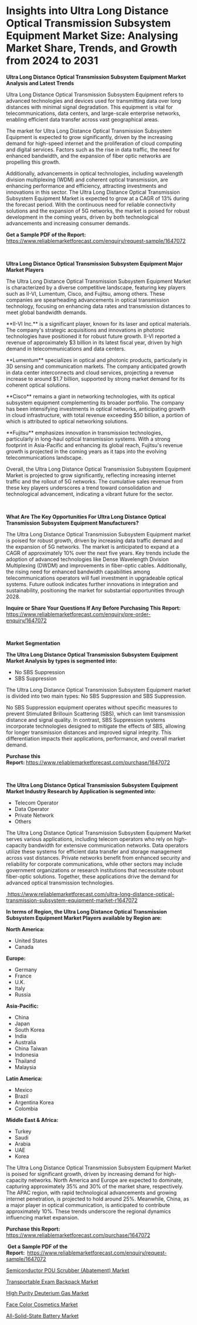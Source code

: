 <p><h1>Insights into Ultra Long Distance Optical Transmission Subsystem Equipment Market Size: Analysing Market Share, Trends, and Growth from 2024 to 2031</h1></p><p><strong>Ultra Long Distance Optical Transmission Subsystem Equipment Market Analysis and Latest Trends</strong></p>
<p><p>Ultra Long Distance Optical Transmission Subsystem Equipment refers to advanced technologies and devices used for transmitting data over long distances with minimal signal degradation. This equipment is vital for telecommunications, data centers, and large-scale enterprise networks, enabling efficient data transfer across vast geographical areas. </p><p>The market for Ultra Long Distance Optical Transmission Subsystem Equipment is expected to grow significantly, driven by the increasing demand for high-speed internet and the proliferation of cloud computing and digital services. Factors such as the rise in data traffic, the need for enhanced bandwidth, and the expansion of fiber optic networks are propelling this growth. </p><p>Additionally, advancements in optical technologies, including wavelength division multiplexing (WDM) and coherent optical transmission, are enhancing performance and efficiency, attracting investments and innovations in this sector. The Ultra Long Distance Optical Transmission Subsystem Equipment Market is expected to grow at a CAGR of 13% during the forecast period. With the continuous need for reliable connectivity solutions and the expansion of 5G networks, the market is poised for robust development in the coming years, driven by both technological advancements and increasing consumer demands.</p></p>
<p><strong>Get a Sample PDF of the Report:&nbsp;</strong> <a href="https://www.reliablemarketforecast.com/enquiry/request-sample/1647072?utm_campaign=1159&utm_medium=2&utm_source=Github&utm_content=ia&utm_term=27102024&utm_id=ultra-long-distance-optical-transmission-subsystem-equipment">https://www.reliablemarketforecast.com/enquiry/request-sample/1647072</a></p>
<p>&nbsp;</p>
<p><strong>Ultra Long Distance Optical Transmission Subsystem Equipment Major Market Players</strong></p>
<p><p>The Ultra Long Distance Optical Transmission Subsystem Equipment Market is characterized by a diverse competitive landscape, featuring key players such as II-VI, Lumentum, Cisco, and Fujitsu, among others. These companies are spearheading advancements in optical transmission technology, focusing on enhancing data rates and transmission distances to meet global bandwidth demands.</p><p>**II-VI Inc.** is a significant player, known for its laser and optical materials. The company's strategic acquisitions and innovations in photonic technologies have positioned it for robust future growth. II-VI reported a revenue of approximately $3 billion in its latest fiscal year, driven by high demand in telecommunications and data centers.</p><p>**Lumentum** specializes in optical and photonic products, particularly in 3D sensing and communication markets. The company anticipated growth in data center interconnects and cloud services, projecting a revenue increase to around $1.7 billion, supported by strong market demand for its coherent optical solutions.</p><p>**Cisco** remains a giant in networking technologies, with its optical subsystem equipment complementing its broader portfolio. The company has been intensifying investments in optical networks, anticipating growth in cloud infrastructure, with total revenue exceeding $50 billion, a portion of which is attributed to optical networking solutions.</p><p>**Fujitsu** emphasizes innovation in transmission technologies, particularly in long-haul optical transmission systems. With a strong footprint in Asia-Pacific and enhancing its global reach, Fujitsu's revenue growth is projected in the coming years as it taps into the evolving telecommunications landscape.</p><p>Overall, the Ultra Long Distance Optical Transmission Subsystem Equipment Market is projected to grow significantly, reflecting increasing internet traffic and the rollout of 5G networks. The cumulative sales revenue from these key players underscores a trend toward consolidation and technological advancement, indicating a vibrant future for the sector.</p></p>
<p>&nbsp;</p>
<p><strong>What Are The Key Opportunities For Ultra Long Distance Optical Transmission Subsystem Equipment Manufacturers?</strong></p>
<p><p>The Ultra Long Distance Optical Transmission Subsystem Equipment market is poised for robust growth, driven by increasing data traffic demand and the expansion of 5G networks. The market is anticipated to expand at a CAGR of approximately 10% over the next five years. Key trends include the adoption of advanced technologies like Dense Wavelength Division Multiplexing (DWDM) and improvements in fiber-optic cables. Additionally, the rising need for enhanced bandwidth capabilities among telecommunications operators will fuel investment in upgradeable optical systems. Future outlook indicates further innovations in integration and sustainability, positioning the market for substantial opportunities through 2028.</p></p>
<p><strong>Inquire or Share Your Questions If Any Before Purchasing This Report:</strong> <a href="https://www.reliablemarketforecast.com/enquiry/pre-order-enquiry/1647072?utm_campaign=1159&utm_medium=2&utm_source=Github&utm_content=ia&utm_term=27102024&utm_id=ultra-long-distance-optical-transmission-subsystem-equipment">https://www.reliablemarketforecast.com/enquiry/pre-order-enquiry/1647072</a></p>
<p>&nbsp;</p>
<p><strong>Market Segmentation</strong></p>
<p><strong>The Ultra Long Distance Optical Transmission Subsystem Equipment Market Analysis by types is segmented into:</strong></p>
<p><ul><li>No SBS Suppression</li><li>SBS Suppression</li></ul></p>
<p><p>The Ultra Long Distance Optical Transmission Subsystem Equipment market is divided into two main types: No SBS Suppression and SBS Suppression. </p><p>No SBS Suppression equipment operates without specific measures to prevent Stimulated Brillouin Scattering (SBS), which can limit transmission distance and signal quality. In contrast, SBS Suppression systems incorporate technologies designed to mitigate the effects of SBS, allowing for longer transmission distances and improved signal integrity. This differentiation impacts their applications, performance, and overall market demand.</p></p>
<p><strong>Purchase this Report:&nbsp;</strong><a href="https://www.reliablemarketforecast.com/purchase/1647072?utm_campaign=1159&utm_medium=2&utm_source=Github&utm_content=ia&utm_term=27102024&utm_id=ultra-long-distance-optical-transmission-subsystem-equipment">https://www.reliablemarketforecast.com/purchase/1647072</a></p>
<p>&nbsp;</p>
<p><strong>The Ultra Long Distance Optical Transmission Subsystem Equipment Market Industry Research by Application is segmented into:</strong></p>
<p><ul><li>Telecom Operator</li><li>Data Operator</li><li>Private Network</li><li>Others</li></ul></p>
<p><p>The Ultra Long Distance Optical Transmission Subsystem Equipment Market serves various applications, including telecom operators who rely on high-capacity bandwidth for extensive communication networks. Data operators utilize these systems for efficient data transfer and storage management across vast distances. Private networks benefit from enhanced security and reliability for corporate communications, while other sectors may include government organizations or research institutions that necessitate robust fiber-optic solutions. Together, these applications drive the demand for advanced optical transmission technologies.</p></p>
<p><a href="https://www.reliablemarketforecast.com/ultra-long-distance-optical-transmission-subsystem-equipment-market-r1647072?utm_campaign=1159&utm_medium=2&utm_source=Github&utm_content=ia&utm_term=27102024&utm_id=ultra-long-distance-optical-transmission-subsystem-equipment">&nbsp;https://www.reliablemarketforecast.com/ultra-long-distance-optical-transmission-subsystem-equipment-market-r1647072</a></p>
<p><strong>In terms of Region, the Ultra Long Distance Optical Transmission Subsystem Equipment Market Players available by Region are:</strong></p>
<p>
    <p> <strong> North America: </strong>
        <ul>
            <li>United States</li>
            <li>Canada</li>
        </ul>
        </p> 
    <p> <strong> Europe: </strong>
        <ul>
            <li>Germany</li>
            <li>France</li>
            <li>U.K.</li>
            <li>Italy</li>
            <li>Russia</li>
        </ul>
        </p> 
    <p> <strong> Asia-Pacific: </strong>
        <ul>
            <li>China</li>
            <li>Japan</li>
            <li>South Korea</li>
            <li>India</li>
            <li>Australia</li>
            <li>China Taiwan</li>
            <li>Indonesia</li>
            <li>Thailand</li>
            <li>Malaysia</li>
        </ul>
        </p> 
    <p> <strong> Latin America: </strong>
        <ul>
            <li>Mexico</li>
            <li>Brazil</li>
            <li>Argentina Korea</li>
            <li>Colombia</li>
        </ul>
        </p> 
    <p> <strong> Middle East & Africa: </strong>
        <ul>
            <li>Turkey</li>
            <li>Saudi</li>
            <li>Arabia</li>
            <li>UAE</li>
            <li>Korea</li>
        </ul>
    </p>
    </p>
<p><p>The Ultra Long Distance Optical Transmission Subsystem Equipment Market is poised for significant growth, driven by increasing demand for high-capacity networks. North America and Europe are expected to dominate, capturing approximately 35% and 30% of the market share, respectively. The APAC region, with rapid technological advancements and growing internet penetration, is projected to hold around 25%. Meanwhile, China, as a major player in optical communication, is anticipated to contribute approximately 10%. These trends underscore the regional dynamics influencing market expansion.</p></p>
<p><strong>Purchase this Report: </strong><a href="https://www.reliablemarketforecast.com/purchase/1647072?utm_campaign=1159&utm_medium=2&utm_source=Github&utm_content=ia&utm_term=27102024&utm_id=ultra-long-distance-optical-transmission-subsystem-equipment">https://www.reliablemarketforecast.com/purchase/1647072</a></p>
<p>&nbsp;<strong>Get a Sample PDF of the Report:&nbsp;&nbsp;</strong><a href="https://www.reliablemarketforecast.com/enquiry/request-sample/1647072?utm_campaign=1159&utm_medium=2&utm_source=Github&utm_content=ia&utm_term=27102024&utm_id=ultra-long-distance-optical-transmission-subsystem-equipment">https://www.reliablemarketforecast.com/enquiry/request-sample/1647072</a></p>
<p><strong></strong></p>
<p><p><a href="https://issuu.com/reportprime-2/docs/semiconductor-pou-scrubber-abatemen_b7c8d36207512d?utm_campaign=1159&utm_medium=2&utm_source=Github&utm_content=ia&utm_term=27102024&utm_id=ultra-long-distance-optical-transmission-subsystem-equipment">Semiconductor POU Scrubber (Abatement) Market</a></p><p><a href="https://github.com/cano01c7/Market-Research-Report-List-1/blob/main/transportable-exam-backpack-market.md?utm_campaign=1159&utm_medium=2&utm_source=Github&utm_content=ia&utm_term=27102024&utm_id=ultra-long-distance-optical-transmission-subsystem-equipment">Transportable Exam Backpack Market</a></p><p><a href="https://github.com/rebbeccawac8w/Market-Research-Report-List-1/blob/main/high-purity-deuterium-gas-market.md?utm_campaign=1159&utm_medium=2&utm_source=Github&utm_content=ia&utm_term=27102024&utm_id=ultra-long-distance-optical-transmission-subsystem-equipment">High Purity Deuterium Gas Market</a></p><p><a href="https://www.linkedin.com/pulse/face-color-cosmetics-industry-insights-report-analyzing-op7ge?utm_campaign=1159&utm_medium=2&utm_source=Github&utm_content=ia&utm_term=27102024&utm_id=ultra-long-distance-optical-transmission-subsystem-equipment">Face Color Cosmetics Market</a></p><p><a href="https://www.linkedin.com/pulse/all-solid-state-battery-market-maturity-analysis-regional-smrne?utm_campaign=1159&utm_medium=2&utm_source=Github&utm_content=ia&utm_term=27102024&utm_id=ultra-long-distance-optical-transmission-subsystem-equipment">All-Solid-State Battery Market</a></p></p>